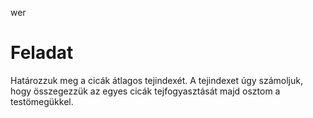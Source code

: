 wer

# Feladat

Határozzuk meg a cicák átlagos tejindexét. A tejindexet úgy számoljuk, hogy összegezzük az egyes cicák tejfogyasztását majd osztom a testömegükkel.
